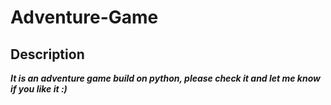 # Adventure-Game
## Description
***It is an adventure game build on python, please check it and let me know if you like it :)***
